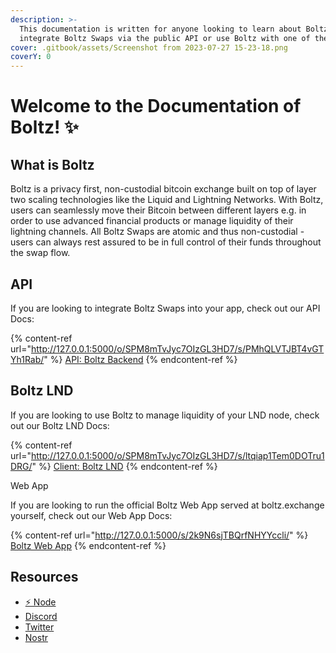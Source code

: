 ```yaml
---
description: >-
  This documentation is written for anyone looking to learn about Boltz, how to
  integrate Boltz Swaps via the public API or use Boltz with one of the clients
cover: .gitbook/assets/Screenshot from 2023-07-27 15-23-18.png
coverY: 0
---
```


# Welcome to the Documentation of Boltz! ✨

## What is Boltz

Boltz is a privacy first, non-custodial bitcoin exchange built on top of layer two scaling technologies like the Liquid and Lightning Networks. With Boltz, users can seamlessly move their Bitcoin between different layers e.g. in order to use advanced financial products or manage liquidity of their lightning channels. All Boltz Swaps are atomic and thus non-custodial - users can always rest assured to be in full control of their funds throughout the swap flow.

## API

If you are looking to integrate Boltz Swaps into your app, check out our API Docs:

{% content-ref url="http://127.0.0.1:5000/o/SPM8mTvJyc7OIzGL3HD7/s/PMhQLVTJBT4vGTYh1Rab/" %}
[API: Boltz Backend](http://127.0.0.1:5000/o/SPM8mTvJyc7OIzGL3HD7/s/PMhQLVTJBT4vGTYh1Rab/)
{% endcontent-ref %}

## Boltz LND

If you are looking to use Boltz to manage liquidity of your LND node, check out our Boltz LND Docs:

{% content-ref url="http://127.0.0.1:5000/o/SPM8mTvJyc7OIzGL3HD7/s/ltqiap1Tem0DOTru1DRG/" %}
[Client: Boltz LND](http://127.0.0.1:5000/o/SPM8mTvJyc7OIzGL3HD7/s/ltqiap1Tem0DOTru1DRG/)
{% endcontent-ref %}

Web App

If you are looking to run the official Boltz Web App served at boltz.exchange yourself, check out our Web App Docs:

{% content-ref url="http://127.0.0.1:5000/s/2k9N6sjTBQrfNHYYccli/" %}
[Boltz Web App](http://127.0.0.1:5000/s/2k9N6sjTBQrfNHYYccli/)
{% endcontent-ref %}

## Resources

* [⚡ Node](https://amboss.space/node/026165850492521f4ac8abd9bd8088123446d126f648ca35e60f88177dc149ceb2)
* [Discord](https://discord.gg/QBvZGcW)
* [Twitter](https://twitter.com/Boltzhq)
* [Nostr](https://snort.social/p/npub1psm37hke2pmxzdzraqe3cjmqs28dv77da74pdx8mtn5a0vegtlas9q8970)
